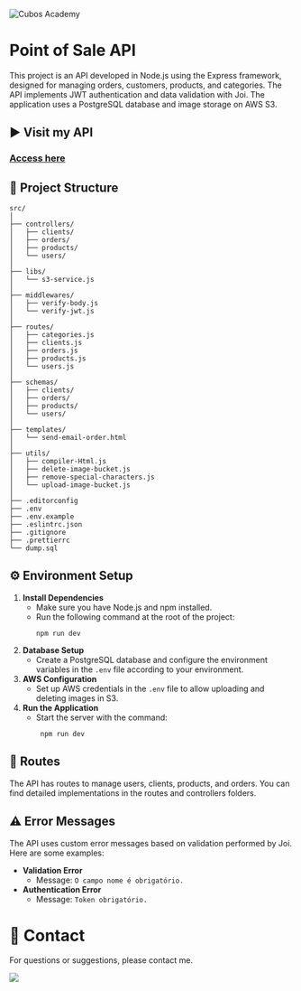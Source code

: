 ![Cubos Academy](https://i.imgur.com/xG74tOh.png)

# **Point of Sale API**
This project is an API developed in Node.js using the Express framework, designed for managing orders, customers, products, and categories. The API implements JWT authentication and data validation with Joi. The application uses a PostgreSQL database and image storage on AWS S3.

## :arrow_forward: Visit my API
### [Access here](https://pdv-api-h6zg.onrender.com)

## 📂 Project Structure
```
src/
│
├── controllers/
│   ├── clients/
│   ├── orders/
│   ├── products/
│   └── users/
│
├── libs/
│   └── s3-service.js
│
├── middlewares/
│   ├── verify-body.js
│   └── verify-jwt.js
│
├── routes/
│   ├── categories.js
│   ├── clients.js
│   ├── orders.js
│   ├── products.js
│   └── users.js
│
├── schemas/
│   ├── clients/
│   ├── orders/
│   ├── products/
│   └── users/
│
├── templates/
│   └── send-email-order.html
│
├── utils/
│   ├── compiler-Html.js
│   ├── delete-image-bucket.js
│   ├── remove-special-characters.js
│   └── upload-image-bucket.js
│
├── .editorconfig
├── .env
├── .env.example
├── .eslintrc.json
├── .gitignore
├── .prettierrc
└── dump.sql

```
## ⚙️ Environment Setup
1. **Install Dependencies**
   * Make sure you have Node.js and npm installed.
   * Run the following command at the root of the project:
     ```
     npm run dev

     ```
2. **Database Setup**
   * Create a PostgreSQL database and configure the environment variables in the ```.env``` file according to your environment.
3. **AWS Configuration**
   * Set up AWS credentials in the ```.env``` file to allow uploading and deleting images in S3.
4. **Run the Application**
   * Start the server with the command:
     ```
      npm run dev
     ```
     
  ## 🧭 Routes
  The API has routes to manage users, clients, products, and orders. You can find detailed implementations in the routes and controllers folders.

  ## ⚠️ Error Messages
  The API uses custom error messages based on validation performed by Joi. Here are some examples:
  * **Validation Error**
    * Message: ```O campo nome é obrigatório.```
  * **Authentication Error**
    * Message: ```Token obrigatório.```
   
  # 📧 Contact
  For questions or suggestions, please contact me.

<a href= "mailto:joaov.lac.medeiros@gmail.com"><img src="https://img.shields.io/badge/Gmail-D14836?style=for-the-badge&logo=gmail&logoColor=white"></a>  
